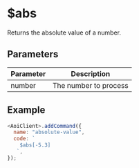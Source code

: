 # $abs

Returns the absolute value of a number.

## Parameters

| Parameter | Description             |
| --------- | ----------------------- |
| number    | The number to process  |

## Example

```js
<AoiClient>.addCommand({
  name: "absolute-value",
  code: `
    $abs[-5.3]
   `,
});
```